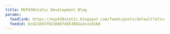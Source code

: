 ```yaml
---
title: MSP430static Development Blog
params:
  feedlink: https://msp430static.blogspot.com/feeds/posts/default?alt=rss
  feedid: bcd21655f9216687dd53802a3ca1d1b8
---
```

